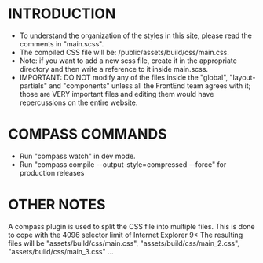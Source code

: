 INTRODUCTION
============
- To understand the organization of the styles in this site, please read the comments in "main.scss".
- The compiled CSS file will be: /public/assets/build/css/main.css.
- Note: if you want to add a new scss file, create it in the appropriate directory and then write a reference to it inside main.scss.
- IMPORTANT: DO NOT modify any of the files inside the "global", "layout-partials" and "components" unless all the FrontEnd team agrees with it; those are VERY important files and editing them would have repercussions on the entire website.

COMPASS COMMANDS
================
- Run "compass watch" in dev mode.
- Run "compass compile --output-style=compressed --force" for production releases

OTHER NOTES
===========
A compass plugin is used to split the CSS file into multiple files. This is done to cope with the 4096 selector limit of Internet Explorer 9<
The resulting files will be "assets/build/css/main.css", "assets/build/css/main_2.css", "assets/build/css/main_3.css" ...
